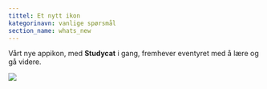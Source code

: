 ```yaml
---
tittel: Et nytt ikon
kategorinavn: vanlige spørsmål
section_name: whats_new
---
```

Vårt nye appikon, med **Studycat** i gang, fremhever eventyret med å lære og gå videre.  
  
![](https://help.Studycat.com/hc/article_attachments/40378210068889)
